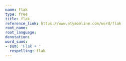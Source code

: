 ```yaml
---
name: flak
type: free
title: flak
reference_link: https://www.etymonline.com/word/flak
root_name: 
root_language: 
denotation: 
word_sums:
- sum: 'Flak + '
  respelling: flak
---
```

